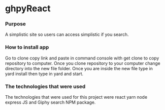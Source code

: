 # ghpyReact

### Purpose

A simplistic site so users can access simplistic if you search.



### How to install app


Go to clone copy link and paste in command console with get clone to copy repository to computer. 
Once you clone repository to your computer change directory into the new file folder. 
Once you are inside the new file type in yard install then type in yard and start.



### The technologies that were used



The technologies that were used for this project were react yarn node express JS and Giphy search NPM package.
